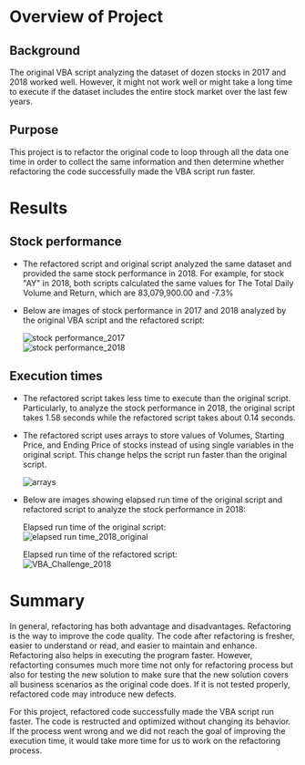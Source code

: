 # Overview of Project

## Background

The original VBA script analyzing the dataset of dozen stocks in 2017 and 2018 worked well. However, it might not work well or might take a long time to execute if the dataset includes the entire stock market over the last few years.   

## Purpose

This project is to refactor the original code to loop through all the data one time in order to collect the same information and then determine whether refactoring the code successfully made the VBA script run faster.

# Results

## Stock performance

  * The refactored script and original script analyzed the same dataset and provided the same stock performance in 2018. For example, for stock "AY" in 2018, both scripts calculated the same values for The Total Daily Volume and Return, which are 83,079,900.00 and -7.3%
  
  * Below are images of stock performance in 2017 and 2018 analyzed by the original VBA script and the refactored script:
  
    ![stock performance_2017](https://user-images.githubusercontent.com/110554264/188664834-8ac00f14-1286-4d4d-b823-626eac5350c1.png)     
    ![stock performance_2018](https://user-images.githubusercontent.com/110554264/188664943-b908e91d-5c55-494a-a9de-6762282f25f3.png)
    
## Execution times

  * The refactored script takes less time to execute than the original script. Particularly, to analyze the stock performance in 2018, the original script takes 1.58 seconds while the refactored script takes about 0.14 seconds.
  
  * The refactored script uses arrays to store values of Volumes, Starting Price, and Ending Price of stocks instead of using single variables in the original script. This change helps the script run faster than the original script.  
  
    ![arrays](https://user-images.githubusercontent.com/110554264/188676144-607af0b2-b2f1-4715-bda6-1b86a98f56e7.png)

  * Below are images showing elapsed run time of the original script and refactored script to analyze the stock performance in 2018:
  
    Elapsed run time of the original script:         
    ![elapsed run time_2018_original](https://user-images.githubusercontent.com/110554264/188670274-7a669c01-f25e-4bbe-96d9-e1c2b945a945.png)
    
    Elapsed run time of the refactored script:    
    ![VBA_Challenge_2018](https://user-images.githubusercontent.com/110554264/188670501-992f5154-0900-4aab-a47d-442759290503.png)
    
# Summary

In general, refactoring has both advantage and disadvantages. Refactoring is the way to improve the code quality. The code after refactoring is fresher, easier to understand or read, and easier to maintain and enhance. Refactoring also helps in executing the program faster. However, refactorting consumes much more time not only for refactoring process but also for testing the new solution to make sure that the new solution covers all business scenarios as the original code does. If it is not tested properly, refactored code may introduce new defects.

For this project, refactored code successfully made the VBA script run faster. The code is restructed and optimized without changing its behavior. If the process went wrong and we did not reach the goal of improving the execution time, it would take more time for us to work on the refactoring process.

    
